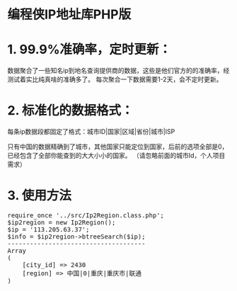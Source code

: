 # 编程侠IP地址库PHP版

# 1. 99.9%准确率，定时更新：
数据聚合了一些知名ip到地名查询提供商的数据，这些是他们官方的的准确率，经测试着实比纯真啥的准确多了。
每次聚合一下数据需要1-2天，会不定时更新。

# 2. 标准化的数据格式：
每条ip数据段都固定了格式：城市ID|国家|区域|省份|城市|ISP

只有中国的数据精确到了城市，其他国家只能定位到国家，后前的选项全部是0，已经包含了全部你能查到的大大小小的国家。 （请忽略前面的城市Id，个人项目需求）

# 3. 使用方法
<pre>
require_once '../src/Ip2Region.class.php';
$ip2region = new Ip2Region();
$ip = '113.205.63.37';
$info = $ip2region->btreeSearch($ip);
-------------------------------------
Array
(
    [city_id] => 2430
    [region] => 中国|0|重庆|重庆市|联通
)
</pre>
